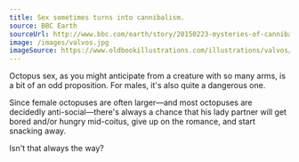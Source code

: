 ```yaml
---
title: Sex sometimes turns into cannibalism.
source: BBC Earth
sourceUrl: http://www.bbc.com/earth/story/20150223-mysteries-of-cannibal-octopus-sex
image: /images/valvos.jpg
imageSource: https://www.oldbookillustrations.com/illustrations/valvos/
---
```


Octopus sex, as you might anticipate from a creature with so many arms, is a bit of an odd proposition. For males, it's also quite a dangerous one.

Since female octopuses are often larger—and most octopuses are decidedly anti-social—there's always a chance that his lady partner will get bored and/or hungry mid-coitus, give up on the romance, and start snacking away.

Isn't that always the way?

